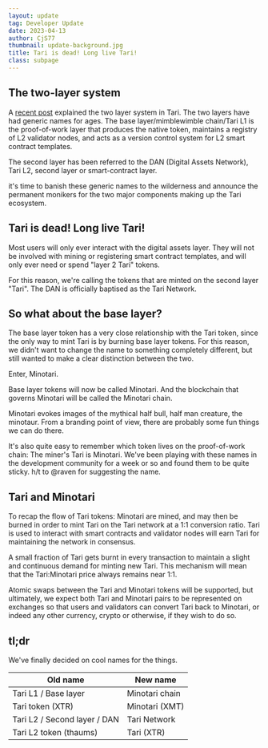 ```yaml
---
layout: update
tag: Developer Update
date: 2023-04-13
author: CjS77
thumbnail: update-background.jpg
title: Tari is dead! Long live Tari! 
class: subpage
---
```


## The two-layer system

A [recent post](/updates/2023-03-24-update-104.html) explained the two layer system in Tari. The two layers have had 
generic names for ages. The base layer/mimblewimble chain/Tari L1 is the proof-of-work layer that produces the native 
token, 
maintains a registry of L2 validator nodes, and acts as a version control system for L2 smart contract templates.

The second layer has been referred to the DAN (Digital Assets Network), Tari L2, second layer or smart-contract 
layer.

it's time to banish these generic names to the wilderness and announce the permanent monikers for the two major 
components making 
up the Tari ecosystem.

## Tari is dead! Long live Tari!

Most users will only ever interact with the digital assets layer. They will not be involved with mining or 
registering smart contract templates, and will only ever need or spend "layer 2 Tari" tokens.

For this reason, we're calling the tokens that are minted on the second layer "Tari". The DAN is officially baptised 
as the Tari Network.

## So what about the base layer?

The base layer token has a very close relationship with the Tari token, since the only way to mint Tari is by 
burning base layer tokens. For this reason, we didn't want to change the name to something completely different, but 
still wanted to make a clear distinction between the two. 

Enter, Minotari.

Base layer tokens will now be called Minotari. And the blockchain that governs Minotari will be called the Minotari 
chain.

Minotari evokes images of the mythical half bull, half man creature, the minotaur. From a branding point of view, 
there are probably some fun things we can do there.

It's also quite easy to remember which token lives on the proof-of-work chain: The miner's Tari is Minotari. We've 
been playing with these names in the development community for a week or so and found them to be quite sticky. h/t 
to @raven for suggesting the name.

## Tari and Minotari

To recap the flow of Tari tokens: Minotari are mined, and may then be burned in order to mint Tari on the Tari
network at a 1:1 conversion ratio. Tari is used to interact with smart contracts and validator nodes will earn Tari 
for maintaining the network in consensus.

A small fraction of Tari gets burnt in every transaction to maintain a slight and continuous demand for minting new 
Tari. This mechanism will mean that the Tari:Minotari price always remains near 1:1.

Atomic swaps between the Tari and Minotari tokens will be supported, but ultimately, we expect both Tari and 
Minotari pairs to be represented on exchanges so that users and validators can 
convert Tari back to Minotari, or indeed any other currency, crypto or otherwise, if they wish to do so.

## tl;dr

We've finally decided on cool names for the things.

| Old name                     | New name       | 
|------------------------------|----------------|
| Tari L1 / Base layer         | Minotari chain |
| Tari token (XTR)             | Minotari (XMT) |
| Tari L2 / Second layer / DAN | Tari Network   |
| Tari L2 token (thaums)       | Tari (XTR)     |
